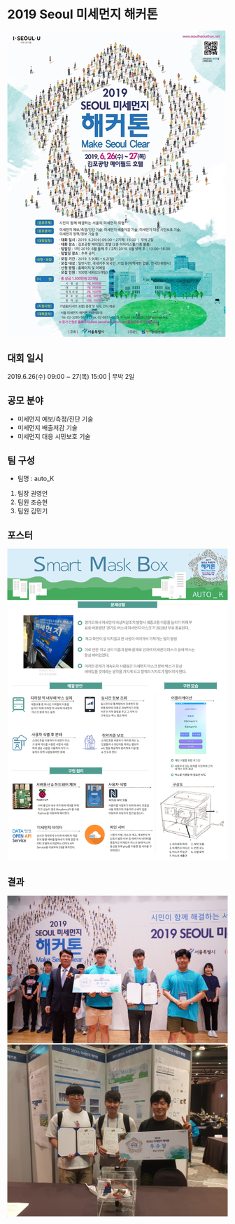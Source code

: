 # 2019 Seoul 미세먼지 해커톤
![posetr](https://github.com/kyu9341/FineDust-Hackathon/blob/master/picture/poster.jpg)
## 대회 일시
2019.6.26(수) 09:00 ~ 27(목) 15:00 | 무박 2일
## 공모 분야
- 미세먼지 예보/측정/진단 기술
- 미세먼지 배출저감 기술
- 미세먼지 대응 시민보호 기술

## 팀 구성
- 팀명 : auto_K
1. 팀장 권영언
2. 팀원 조승현
3. 팀원 김민기

## 포스터
![posetr_final](https://github.com/kyu9341/FineDust-Hackathon/blob/master/picture/poster_final.jpg)




## 결과
![picture2](https://github.com/kyu9341/FineDust-Hackathon/blob/master/picture/picture2.png)
![picture1](https://github.com/kyu9341/FineDust-Hackathon/blob/master/picture/picture1.png)



